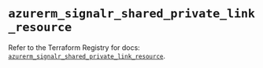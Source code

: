 # `azurerm_signalr_shared_private_link_resource`

Refer to the Terraform Registry for docs: [`azurerm_signalr_shared_private_link_resource`](https://registry.terraform.io/providers/hashicorp/azurerm/4.32.0/docs/resources/signalr_shared_private_link_resource).
